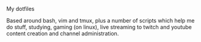 My dotfiles

Based around bash, vim and tmux, plus a number of scripts which help me do stuff, studying, gaming (on linux), live streaming to twitch and youtube content creation and  channel administration.
